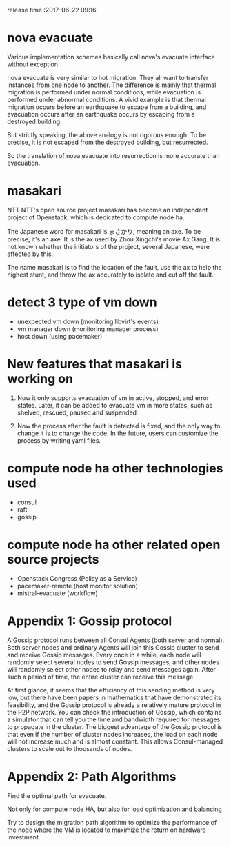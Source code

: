 release time :2017-06-22 09:16

# nova evacuate

Various implementation schemes basically call nova's evacuate interface without exception.

nova evacuate is very similar to hot migration. They all want to transfer instances from one node to another. The difference is mainly that thermal migration is performed under normal conditions, while evacuation is performed under abnormal conditions. A vivid example is that thermal migration occurs before an earthquake to escape from a building, and evacuation occurs after an earthquake occurs by escaping from a destroyed building.

But strictly speaking, the above analogy is not rigorous enough. To be precise, it is not escaped from the destroyed building, but resurrected.

So the translation of nova evacuate into resurrection is more accurate than evacuation.

# masakari

NTT NTT's open source project masakari has become an independent project of Openstack, which is dedicated to compute node ha.

The Japanese word for masakari is まさかり, meaning an axe. To be precise, it's an axe. It is the ax used by Zhou Xingchi's movie Ax Gang. It is not known whether the initiators of the project, several Japanese, were affected by this.

The name masakari is to find the location of the fault, use the ax to help the highest stunt, and throw the ax accurately to isolate and cut off the fault.

# detect 3 type of vm down
* unexpected vm down (monitoring libvirt's events)
* vm manager down (monitoring manager process)
* host down (using pacemaker)

# New features that masakari is working on

1) Now it only supports evacuation of vm in active, stopped, and error states.
Later, it can be added to evacuate vm in more states, such as shelved, rescued, paused and suspended

2) Now the process after the fault is detected is fixed, and the only way to change it is to change the code.
In the future, users can customize the process by writing yaml files.

# compute node ha other technologies used
* consul
* raft
* gossip

# compute node ha other related open source projects
* Openstack Congress (Policy as a Service)
* pacemaker-remote (host monitor solution)
* mistral-evacuate (workflow)

# Appendix 1: Gossip protocol

A Gossip protocol runs between all Consul Agents (both server and normal). Both server nodes and ordinary Agents will join this Gossip cluster to send and receive Gossip messages. Every once in a while, each node will randomly select several nodes to send Gossip messages, and other nodes will randomly select other nodes to relay and send messages again. After such a period of time, the entire cluster can receive this message.

At first glance, it seems that the efficiency of this sending method is very low, but there have been papers in mathematics that have demonstrated its feasibility, and the Gossip protocol is already a relatively mature protocol in the P2P network. You can check the introduction of Gossip, which contains a simulator that can tell you the time and bandwidth required for messages to propagate in the cluster. The biggest advantage of the Gossip protocol is that even if the number of cluster nodes increases, the load on each node will not increase much and is almost constant. This allows Consul-managed clusters to scale out to thousands of nodes.

# Appendix 2: Path Algorithms

Find the optimal path for evacuate.

Not only for compute node HA, but also for load optimization and balancing

Try to design the migration path algorithm to optimize the performance of the node where the VM is located to maximize the return on hardware investment.